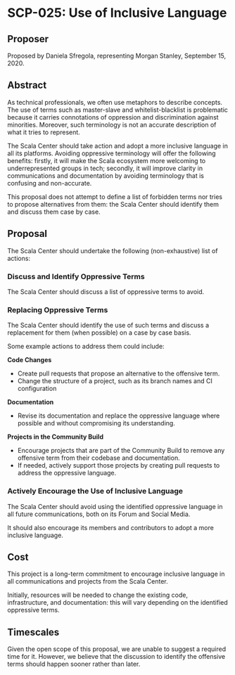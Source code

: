 # SCP-025: Use of Inclusive Language

## Proposer

Proposed by Daniela Sfregola, representing Morgan Stanley, September 15, 2020.

## Abstract

As technical professionals, we often use metaphors to describe concepts. The use of terms such as master-slave and whitelist-blacklist is problematic because it carries connotations of oppression and discrimination against minorities. Moreover, such terminology is not an accurate description of what it tries to represent.

The Scala Center should take action and adopt a more inclusive language in all its platforms. Avoiding oppressive terminology will offer the following benefits: firstly, it will make the Scala ecosystem more welcoming to underrepresented groups in tech; secondly, it will improve clarity in communications and documentation by avoiding terminology that is confusing and non-accurate.

This proposal does not attempt to define a list of forbidden terms nor tries to propose alternatives from them: the Scala Center should identify them and discuss them case by case.

## Proposal
The Scala Center should undertake the following (non-exhaustive) list of actions:

### Discuss and Identify Oppressive Terms
The Scala Center should discuss a list of oppressive terms to avoid.

### Replacing Oppressive Terms
The Scala Center should identify the use of such terms and discuss a replacement for them (when possible) on a case by case basis.

Some example actions to address them could include:

**Code Changes**
- Create pull requests that propose an alternative to the offensive term.
- Change the structure of a project, such as its branch names and CI configuration

**Documentation**
- Revise its documentation and replace the oppressive language where possible and without compromising its understanding.

**Projects in the Community Build**
- Encourage projects that are part of the Community Build to remove any offensive term from their codebase and documentation.
- If needed, actively support those projects by creating pull requests to address the oppressive language.

### Actively Encourage the Use of Inclusive Language
The Scala Center should avoid using the identified oppressive language in all future communications, both on its Forum and Social Media.

It should also encourage its members and contributors to adopt a more inclusive language.

## Cost
This project is a long-term commitment to encourage inclusive language in all communications and projects from the Scala Center.

Initially, resources will be needed to change the existing code, infrastructure, and documentation: this will vary depending on the identified oppressive terms.

## Timescales
Given the open scope of this proposal, we are unable to suggest a required time for it. However, we believe that the discussion to identify the offensive terms should happen sooner rather than later.

